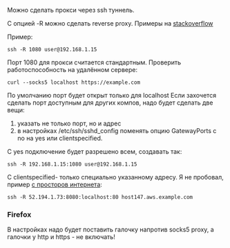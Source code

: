 Можно сделать прокси через ssh туннель.

С опцией -R можно сделать reverse proxy.
Примеры на [stackoverflow](https://superuser.com/questions/370930/ssh-reverse-socks-tunnel)

Пример:
```
ssh -R 1080 user@192.168.1.15
```
Порт 1080 для прокcи считается стандартным.
Проверить работоспособность на удалённом сервере:
```
curl --socks5 localhost https://example.com
```

По умолчанию порт будет открыт только для localhost
Если захочется сделать порт доступным для других компов, надо будет сделать две вещи:

1. указать не только порт, но и адрес
2. в настройках /etc/ssh/sshd_config поменять опцию GatewayPorts с no на yes или clientspecified.

С yes подключение будет разрешено всем, создавать так:
```
ssh -R 192.168.1.15:1080 user@192.168.1.15
```

C clientspecified- только специально указанному адресу. Я не пробовал, пример [с просторов интернета](https://www.ssh.com/academy/ssh/tunneling-example):
```
ssh -R 52.194.1.73:8080:localhost:80 host147.aws.example.com
```


### Firefox

В настройках надо будет поставить галочку напротив socks5 proxy, а галочки у http и https - не включать!

